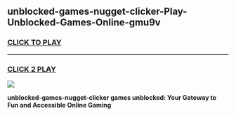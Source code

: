 
## unblocked-games-nugget-clicker-Play-Unblocked-Games-Online-gmu9v
<h3>
<a href="https://premium76.site?title=unblocked-games-nugget-clicker&ref=24A">CLICK TO PLAY</a></h3>
<hr>

<h3>
<a href="https://premium76.site?title=unblocked-games-nugget-clicker&ref=24A">CLICK 2 PLAY</a>
  
</h3>

<a href="https://premium76.site?title=unblocked-games-nugget-clicker&ref=24A"><img src="https://clearcache.store/games.png"></a>


**unblocked-games-nugget-clicker games unblocked: Your Gateway to Fun and Accessible Online Gaming**
